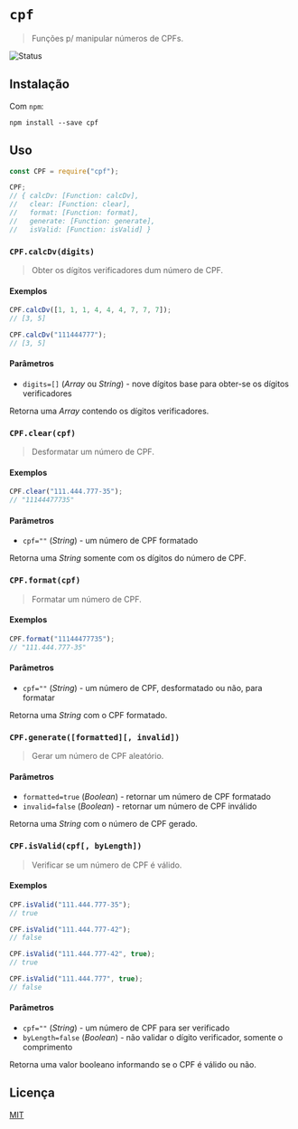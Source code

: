 # `cpf`

> Funções p/ manipular números de CPFs.

![Status](https://travis-ci.org/theuves/cpf.svg?branch=master)

## Instalação

Com `npm`:

```
npm install --save cpf
```

## Uso

```js
const CPF = require("cpf");

CPF;
// { calcDv: [Function: calcDv],
//   clear: [Function: clear],
//   format: [Function: format],
//   generate: [Function: generate],
//   isValid: [Function: isValid] }
```

### `CPF.calcDv(digits)`

> Obter os dígitos verificadores dum número de CPF.

#### Exemplos

```js
CPF.calcDv([1, 1, 1, 4, 4, 4, 7, 7, 7]);
// [3, 5]

CPF.calcDv("111444777");
// [3, 5]
```

#### Parâmetros

- `digits=[]` (*Array* ou *String*) - nove dígitos base para obter-se os dígitos verificadores

Retorna uma *Array* contendo os dígitos verificadores.

### `CPF.clear(cpf)`

> Desformatar um número de CPF.

#### Exemplos

```js
CPF.clear("111.444.777-35");
// "11144477735"
```

#### Parâmetros

- `cpf=""` (*String*) - um número de CPF formatado

Retorna uma *String* somente com os dígitos do número de CPF.

### `CPF.format(cpf)`

> Formatar um número de CPF.

#### Exemplos

```js
CPF.format("11144477735");
// "111.444.777-35"
```

#### Parâmetros

- `cpf=""` (*String*) - um número de CPF, desformatado ou não, para formatar

Retorna uma *String* com o CPF formatado.

### `CPF.generate([formatted][, invalid])`

> Gerar um número de CPF aleatório.

#### Parâmetros

- `formatted=true` (*Boolean*) - retornar um número de CPF formatado
- `invalid=false` (*Boolean*) - retornar um número de CPF inválido

Retorna uma *String* com o número de CPF gerado.

### `CPF.isValid(cpf[, byLength])`

> Verificar se um número de CPF é válido.

#### Exemplos

```js
CPF.isValid("111.444.777-35");
// true

CPF.isValid("111.444.777-42");
// false

CPF.isValid("111.444.777-42", true);
// true

CPF.isValid("111.444.777", true);
// false
```

#### Parâmetros

- `cpf=""` (*String*) - um número de CPF para ser verificado
- `byLength=false` (*Boolean*) - não validar o dígito verificador, somente o comprimento

Retorna uma valor booleano informando se o CPF é válido ou não.

## Licença

[MIT](https://git.io/vbpk4)
